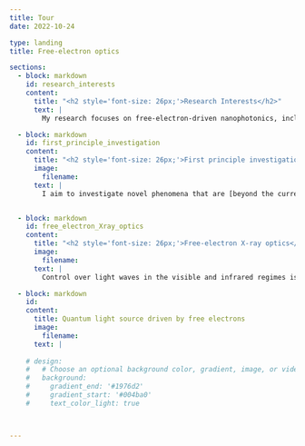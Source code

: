 ```yaml
---
title: Tour
date: 2022-10-24

type: landing
title: Free-electron optics

sections:
  - block: markdown
    id: research_interests
    content:
      title: "<h2 style='font-size: 26px;'>Research Interests</h2>"
      text: |
        My research focuses on free-electron-driven nanophotonics, including free-electron radiation and the interaction of free electrons with the near-field of light. I aim to develop mechanisms to enhance the coupling strength between free electrons and light, and deepen our understanding of quantum phenomena in this field. Beyond fundamental investigations, I strive to propose new applications that leverage advances in quantum materials and quantum technologies. ![roadmap](Research_dir.jpg) 

  - block: markdown
    id: first_principle_investigation
    content:
      title: "<h2 style='font-size: 26px;'>First principle investigation of free-electron quantum radiation</h2>"
      image:        
        filename: 
      text: |
        I aim to investigate novel phenomena that are [beyond the current understanding](/tag/fundamental-breakthrough/) in the field of free-electron optics. Specifically, I am interested in exploring the radiation generated by quantum electrons. The quantum properties of free electrons have been extensively studied in the context of electron microscopy, particularly since Nobel Laureate [Ahmed Zewail's](https://en.wikipedia.org/wiki/Ahmed_Zewail) pioneering research on the interaction between free electrons and the near-field of light in 2009. In the quantum regime, electrons display wave-like properties, such as coherence and phase, rather than behaving as discrete particles. The impact of these quantum properties on radiation remains incompletely understood, and I aim to leverage these aspects to generate [novel electron radition phenomena](/tag/free-electron-quantum-optics/) and revolutionize the next generation of compact light sources.![roadmap](elephoentangle.jpg)


  - block: markdown
    id: free_electron_Xray_optics
    content:
      title: "<h2 style='font-size: 26px;'>Free-electron X-ray optics</h2>"
      image:        
        filename: 
      text: |
        Control over light waves in the visible and infrared regimes is ubiquitous in a vast range of applications, and typically relies on widely available optical components. However, analogous optical elements for X-rays are usually inefficient and challenging to fabricate. We propose [generating shaped X-rays](/tag/free-electron-x-ray-optics/) directly from free electrons interacting with nanomaterials. X-ray focused beam and Airy beams have proposed, mediated by van der Waals heterostructures. Looking forward, we aim to develop novel schemes that help bypass the noted limitations of current X-ray optics technology. ![roadmap](causticXrays.jpg)

  - block: markdown
    id: 
    content:
      title: Quantum light source driven by free electrons
      image:        
        filename: 
      text: | 
      
    # design:
    #   # Choose an optional background color, gradient, image, or video
    #   background:
    #     gradient_end: '#1976d2'
    #     gradient_start: '#004ba0'
    #     text_color_light: true



---
```

